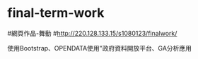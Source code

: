 # final-term-work
#網頁作品-舞動
#http://220.128.133.15/s1080123/finalwork/


使用Bootstrap、OPENDATA使用"政府資料開放平台、GA分析應用
